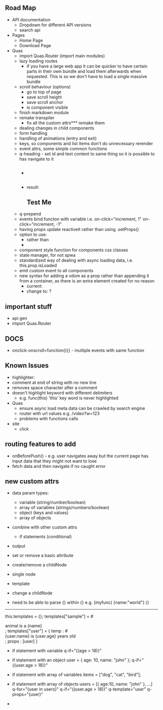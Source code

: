 ## Road Map
* API documentation
  * Dropdown for different API versions
  * search api
* Pages
  * Home Page
  * Download Page
* Quas
  * import Quas.Router (import main modules)
  * lazy loading routes
    * if you have a large web app it can be quicker to have certain parts in their own bundle and load them afterwards when requested. This is so we don't have to load a single massive bundle
  * scroll behaviour (options)
    * go to top of page
    * save scroll height
    * save scroll anchor
    * is component visible
  * finish markdown module
  * remake transpiler
    * fix all the custom attrs*** remake them
  * dealing changes in child components
  * form handling
  * handling of animations (entry and exit)
  * keys, so components and list items don't do unnecessary rerender
  * event attrs, some simple common functions
  * q-heading - set id and text content to same thing so it is possible to has navigate to it
    * <h2 q-heading="Test Me"></h2>
    * result: <h2 id="TestMe">Test Me</h2>
  * q-prepend
  * events  bind functon with variable i.e. on-click="increment, 1" on-click="increment, -1"
  * having props update reactivelt rather than using .setProps()
  * option to use:
    * <div .myClass #myID></div> rather than
    * <div class="myClass" id="myID"></div>
  * component style function for components css classes
  * state manager, for not spwa
  * standardized way of dealing with async loading data, i.e. this.prop.isLoaded
  * emit custom event to all components
  * new syntax for adding a vdom as a prop rather than appending it from a container, as there is an extra element created for no reason
    * current: <div q-append="{[vdom]}"></div><div q-append="{[vdom]}"></div>
    * change to: ?


## important stuff
* api gen
* import Quas.Router

## DOCS
  * onclick-onscroll=function(){} - multiple events with same function

## Known Issues
* highlighter:
 * comment at end of string with no new line
 * removes space character after a comment
 * doesn't highlight keyword with different delimiters
   * e.g. func(this) 'this' key word is never highlighted
* Quas
  * ensure async load meta data can be crawled by search engine
  * router with url values e.g. /video?w=123
  * problems with functions calls
* site
  * click

## routing features to add
* onBeforePush() - e.g. user navigates away but the current page has input data that they might not want to lose
* fetch data and then navigate if no caught error





## new custom attrs
* data param types:
  * variable (string/number/boolean)
  * array of variables (strings/numbers/boolean)
  * object (keys and values)
  * array of objects

* combine with other custom attrs
  * if statements (conditional)

* output
 * set or remove a basic attribute
 * create/remove a childNode
  * single node
  * template
 * change a childNode

* need to be able to parse {} within {} e.g. {myfunc( {name:"world"} )}
----

this.templates = {};
templates["sample"] = #<div>animal is a {name}</div>;
templates["user"] = {
    temp : #<div>{user.name} is {user.age} years old</div>;
    props : [user]
}

* if statement with variable
q-if="{(age > 18)}"


* if statement with an object
user = { age: 10, name: "john" };
q-if="{(user.age > 18)}"


* if statement with array of variables
items = ["dog", "cat", "bird"];
<div
q-for="{i in animals}"
q-if="{(animals[i] > 18)}"
q-template="sample"
q-props="{name:animals[i]}" ></div>


* if statement with array of objects
users = [{ age:10, name: "john" }, ...]
q-for="{user in users}"
q-if="{(user.age > 18)}"
q-template="user"
q-props="{user}"



-
